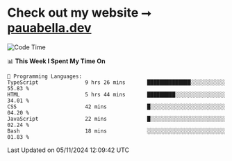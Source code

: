 # Check out my website ⭢ [pauabella.dev](https://pauabella.dev)

<!--START_SECTION:waka-->
![Code Time](http://img.shields.io/badge/Code%20Time-3%2C855%20hrs%2050%20mins-blue)

📊 **This Week I Spent My Time On** 

```text
💬 Programming Languages: 
TypeScript               9 hrs 26 mins       ██████████████░░░░░░░░░░░   55.83 % 
HTML                     5 hrs 44 mins       █████████░░░░░░░░░░░░░░░░   34.01 % 
CSS                      42 mins             █░░░░░░░░░░░░░░░░░░░░░░░░   04.20 % 
JavaScript               22 mins             █░░░░░░░░░░░░░░░░░░░░░░░░   02.24 % 
Bash                     18 mins             ░░░░░░░░░░░░░░░░░░░░░░░░░   01.83 % 
```


 Last Updated on 05/11/2024 12:09:42 UTC
<!--END_SECTION:waka-->
